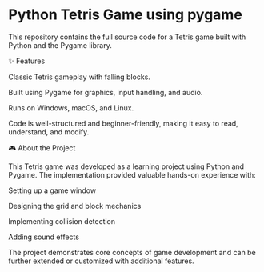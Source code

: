 
# Python Tetris Game using pygame

This repository contains the full source code for a Tetris game built with Python and the Pygame library.

✨ Features

Classic Tetris gameplay with falling blocks.

Built using Pygame for graphics, input handling, and audio.

Runs on Windows, macOS, and Linux.

Code is well-structured and beginner-friendly, making it easy to read, understand, and modify.


🎮 About the Project

This Tetris game was developed as a learning project using Python and Pygame. The implementation provided valuable hands-on experience with:

Setting up a game window

Designing the grid and block mechanics

Implementing collision detection

Adding sound effects

The project demonstrates core concepts of game development and can be further extended or customized with additional features.
